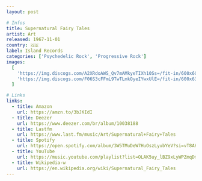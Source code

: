 ```yaml
---
layout: post

# Infos
title: Supernatural Fairy Tales
artist: Art
released: 1967-11-01
country: 🇬🇧
label: Island Records
categories: ['Psychedelic Rock', 'Progressive Rock']
images:
  [
    'https://img.discogs.com/A2XRdoAWS_Qv7mAMkyeTIXh10Ss=/fit-in/600x600/filters:strip_icc():format(jpeg):mode_rgb():quality(90)/discogs-images/R-1380897-1388699693-7737.jpeg.jpg',
    'https://img.discogs.com/F06S3cFFmL9TwTLmkOyeIYwxUlE=/fit-in/600x630/filters:strip_icc():format(jpeg):mode_rgb():quality(90)/discogs-images/R-1380897-1598392910-1404.jpeg.jpg',
  ]

# Links
links:
  - title: Amazon
    url: https://amzn.to/3bJKIdI
  - title: Deezer
    url: https://www.deezer.com/br/album/10038188
  - title: Lastfm
    url: https://www.last.fm/music/Art/Supernatural+Fairy+Tales
  - title: Spotify
    url: https://open.spotify.com/album/3W5TMuDeW7HuOszLyubYeV?si=vT8AH74zQTuvrAsPQhbAjQ
  - title: YouTube
    url: https://music.youtube.com/playlist?list=OLAK5uy_lBZ9xLyWPZmqDmqqOTLSmn3kw6XBIo5cQ
  - title: Wikipedia-w
    url: https://en.wikipedia.org/wiki/Supernatural_Fairy_Tales
---
```

